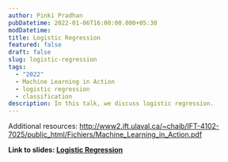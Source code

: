 ```yaml
---
author: Pinki Pradhan
pubDatetime: 2022-01-06T16:00:00.000+05:30
modDatetime:
title: Logistic Regression
featured: false
draft: false
slug: logistic-regression
tags:
  - "2022"
  - Machine Learning in Action
  - logistic regression
  - classification
description: In this talk, we discuss logistic regression.
---
```


Additional resources:
http://www2.ift.ulaval.ca/~chaib/IFT-4102-7025/public_html/Fichiers/Machine_Learning_in_Action.pdf

**Link to slides: [Logistic Regression](/assets/slides/2022-01-06--Pinki--logistic-regression.pptm)**
